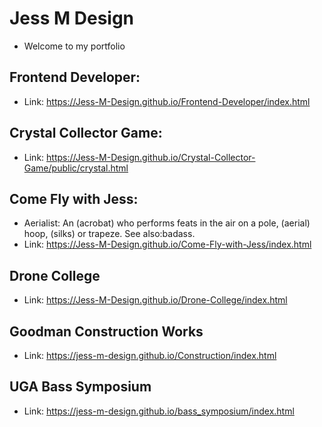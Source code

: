 # Jess M Design

- Welcome to my portfolio

## Frontend Developer:
- Link: https://Jess-M-Design.github.io/Frontend-Developer/index.html

## Crystal Collector Game:
- Link: https://Jess-M-Design.github.io/Crystal-Collector-Game/public/crystal.html

## Come Fly with Jess:
- Aerialist: An (acrobat) who performs feats in the air on a pole, (aerial) hoop, (silks) or trapeze. See also:badass.
- Link: https://Jess-M-Design.github.io/Come-Fly-with-Jess/index.html

## Drone College
- Link: https://Jess-M-Design.github.io/Drone-College/index.html

## Goodman Construction Works
- Link: https://jess-m-design.github.io/Construction/index.html

## UGA Bass Symposium
- Link: https://jess-m-design.github.io/bass_symposium/index.html
